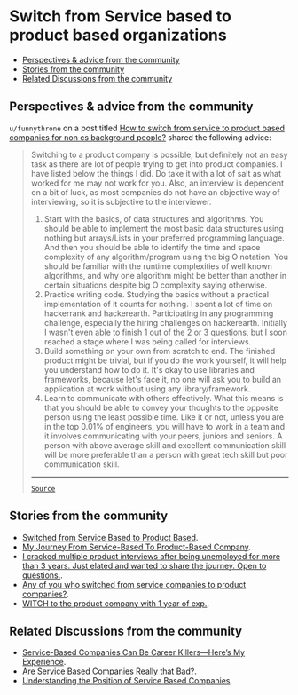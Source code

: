 <!-- omit from toc -->
# Switch from Service based to product based organizations

- [Perspectives \& advice from the community](#perspectives--advice-from-the-community)
- [Stories from the community](#stories-from-the-community)
- [Related Discussions from the community](#related-discussions-from-the-community)

## Perspectives & advice from the community

`u/funnythrone` on a post titled
[How to switch from service to product based companies for non cs background people?](https://www.reddit.com/r/developersIndia/comments/mmxk4m/how_to_switch_from_service_to_product_based/)
shared the following advice:

<blockquote>

Switching to a product company is possible, but definitely not an easy task as
there are lot of people trying to get into product companies. I have listed
below the things I did. Do take it with a lot of salt as what worked for me may
not work for you. Also, an interview is dependent on a bit of luck, as most
companies do not have an objective way of interviewing, so it is subjective to
the interviewer.

1. Start with the basics, of data structures and algorithms. You should be able
   to implement the most basic data structures using nothing but arrays/Lists in
   your preferred programming language. And then you should be able to identify
   the time and space complexity of any algorithm/program using the big O
   notation. You should be familiar with the runtime complexities of well known
   algorithms, and why one algorithm might be better than another in certain
   situations despite big O complexity saying otherwise.
2. Practice writing code. Studying the basics without a practical implementation
   of it counts for nothing. I spent a lot of time on hackerrank and
   hackerearth. Participating in any programming challenge, especially the
   hiring challenges on hackerearth. Initially I wasn't even able to finish 1
   out of the 2 or 3 questions, but I soon reached a stage where I was being
   called for interviews.
3. Build something on your own from scratch to end. The finished product might
   be trivial, but if you do the work yourself, it will help you understand how
   to do it. It's okay to use libraries and frameworks, because let's face it,
   no one will ask you to build an application at work without using any
   library/framework.
4. Learn to communicate with others effectively. What this means is that you
   should be able to convey your thoughts to the opposite person using the least
   possible time. Like it or not, unless you are in the top 0.01% of engineers,
   you will have to work in a team and it involves communicating with your
   peers, juniors and seniors. A person with above average skill and excellent
   communication skill will be more preferable than a person with great tech
   skill but poor communication skill.

---

[`Source`](https://www.reddit.com/r/developersIndia/comments/mmxk4m/comment/gtwf996/?utm_source=share&utm_medium=web3x&utm_name=web3xcss&utm_term=1&utm_content=share_button)

</blockquote>

## Stories from the community

- [Switched from Service Based to Product Based](https://www.reddit.com/r/developersIndia/comments/y4h2b0/switched_from_service_based_to_product_based/).
- [My Journey From Service-Based To Product-Based Company](https://www.reddit.com/r/developersIndia/comments/1afb25r/my_journey_from_servicebased_to_productbased/).
- [I cracked multiple product interviews after being unemployed for more than 3 years. Just elated and wanted to share the journey. Open to questions.](https://www.reddit.com/r/developersIndia/comments/swidtc/i_cracked_multiple_product_interviews_after_being/).
- [Any of you who switched from service companies to product companies?](https://www.reddit.com/r/developersIndia/comments/106fctt/any_of_you_who_switched_from_service_companies_to/).
- [WITCH to the product company with 1 year of exp.](https://www.reddit.com/r/developersIndia/comments/tugy3k/witch_to_the_product_company_with_1_year_of_exp/).

## Related Discussions from the community

- [Service-Based Companies Can Be Career Killers—Here’s My Experience](https://www.reddit.com/r/developersIndia/comments/1f1ukb2/servicebased_companies_can_be_career_killersheres/).
- [Are Service Based Companies Really that Bad?](https://www.reddit.com/r/developersIndia/comments/srj01q/are_service_based_companies_really_that_bad/).
- [Understanding the Position of Service Based Companies](https://www.reddit.com/r/developersIndia/comments/1bihx5e/understanding_the_position_of_service_based/).
